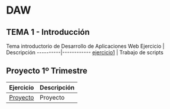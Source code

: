 # DAW

## TEMA 1 - Introducción
Tema introductorio de Desarrollo de Aplicaciones Web
Ejercicio | Descripción
----------|------------
[ejercicio1](/tema1/ejercicio1.md) | Trabajo de scripts

## Proyecto 1º Trimestre

Ejercicio | Descripción
----------|------------
[Proyecto](/Proyecto/Proyect.md) | Proyecto 


